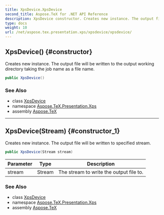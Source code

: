 ```yaml
---
title: XpsDevice.XpsDevice
second_title: Aspose.TeX for .NET API Reference
description: XpsDevice constructor. Creates new instance. The output file will be written to the output working directory taking the job name as a file name
type: docs
weight: 10
url: /net/aspose.tex.presentation.xps/xpsdevice/xpsdevice/
---
```

## XpsDevice() {#constructor}

Creates new instance. The output file will be written to the output working directory taking the job name as a file name.

```csharp
public XpsDevice()
```

### See Also

* class [XpsDevice](../)
* namespace [Aspose.TeX.Presentation.Xps](../../xpsdevice/)
* assembly [Aspose.TeX](../../../)

---

## XpsDevice(Stream) {#constructor_1}

Creates new instance. The output file will be written to specified stream.

```csharp
public XpsDevice(Stream stream)
```

| Parameter | Type | Description |
| --- | --- | --- |
| stream | Stream | The stream to write the output file to. |

### See Also

* class [XpsDevice](../)
* namespace [Aspose.TeX.Presentation.Xps](../../xpsdevice/)
* assembly [Aspose.TeX](../../../)



